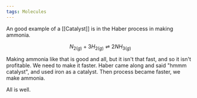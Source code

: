 ```yaml
---
tags: Molecules 
---
```


An good example of a [[Catalyst]] is in the Haber process in making ammonia.

$$N_{2 (g)}+3H_{2 (g)}\rightleftharpoons 2NH_{3 (g)}$$

Making ammonia like that is good and all, but it isn't that fast, and so it isn't profitable. We need to make it faster. Haber came along and said "hmmm catalyst", and used iron as a catalyst. Then process became faster, we make ammonia.

All is well.